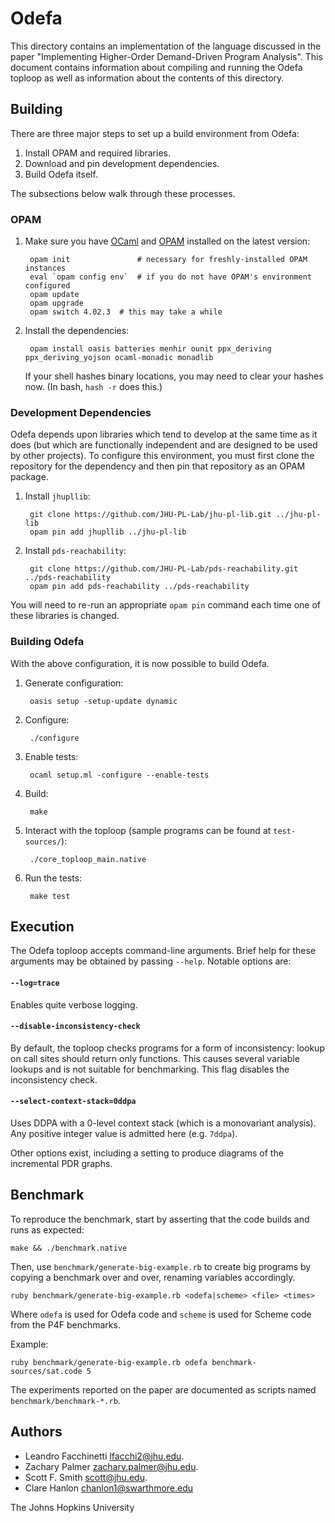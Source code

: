 Odefa
=====

This directory contains an implementation of the language discussed in the paper
"Implementing Higher-Order Demand-Driven Program Analysis".  This document contains
information about compiling and running the Odefa toploop as well as information
about the contents of this directory.

Building
--------

There are three major steps to set up a build environment from Odefa:

  1. Install OPAM and required libraries.
  2. Download and pin development dependencies.
  3. Build Odefa itself.

The subsections below walk through these processes.

### OPAM

1. Make sure you have [OCaml][ocaml] and [OPAM][opam] installed on the latest
   version:

        opam init               # necessary for freshly-installed OPAM instances
        eval `opam config env`  # if you do not have OPAM's environment configured
        opam update
        opam upgrade
        opam switch 4.02.3  # this may take a while

2. Install the dependencies:

        opam install oasis batteries menhir ounit ppx_deriving ppx_deriving_yojson ocaml-monadic monadlib

   If your shell hashes binary locations, you may need to clear your hashes now.
   (In bash, `hash -r` does this.)

### Development Dependencies

Odefa depends upon libraries which tend to develop at the same time as it does
(but which are functionally independent and are designed to be used by other
projects).  To configure this environment, you must first clone the repository
for the dependency and then pin that repository as an OPAM package.

1. Install `jhupllib`:

        git clone https://github.com/JHU-PL-Lab/jhu-pl-lib.git ../jhu-pl-lib
        opam pin add jhupllib ../jhu-pl-lib

2. Install `pds-reachability`:

        git clone https://github.com/JHU-PL-Lab/pds-reachability.git ../pds-reachability
        opam pin add pds-reachability ../pds-reachability

You will need to re-run an appropriate `opam pin` command each time one of these
libraries is changed.

### Building Odefa

With the above configuration, it is now possible to build Odefa.

1. Generate configuration:

        oasis setup -setup-update dynamic

2. Configure:

        ./configure

3. Enable tests:

        ocaml setup.ml -configure --enable-tests

4. Build:

        make

5. Interact with the toploop (sample programs can be found at `test-sources/`):

        ./core_toploop_main.native

6. Run the tests:

        make test

Execution
---------

The Odefa toploop accepts command-line arguments.  Brief help for these
arguments may be obtained by passing `--help`.  Notable options are:

#### `--log=trace`

Enables quite verbose logging.

#### `--disable-inconsistency-check`

By default, the toploop checks programs for a form of inconsistency: lookup on
call sites should return only functions.  This causes several variable lookups
and is not suitable for benchmarking.  This flag disables the inconsistency
check.

#### `--select-context-stack=0ddpa`

Uses DDPA with a 0-level context stack (which is a monovariant analysis).  Any positive integer value is admitted here (e.g. `7ddpa`).

Other options exist, including a setting to produce diagrams of the incremental PDR graphs.

Benchmark
---------

To reproduce the benchmark, start by asserting that the code builds and runs as
expected:

    make && ./benchmark.native

Then, use `benchmark/generate-big-example.rb` to create big programs by copying
a benchmark over and over, renaming variables accordingly.

    ruby benchmark/generate-big-example.rb <odefa|scheme> <file> <times>

Where `odefa` is used for Odefa code and `scheme` is used for Scheme code from
the P4F benchmarks.

Example:

    ruby benchmark/generate-big-example.rb odefa benchmark-sources/sat.code 5

The experiments reported on the paper are documented as scripts named
`benchmark/benchmark-*.rb`.

Authors
-------

- Leandro Facchinetti <lfacchi2@jhu.edu>.
- Zachary Palmer <zachary.palmer@jhu.edu>.
- Scott F. Smith <scott@jhu.edu>.
- Clare Hanlon <chanlon1@swarthmore.edu>

The Johns Hopkins University


[ocaml]: https://ocaml.org/
[opam]: https://opam.ocaml.org/
[docker]: https://www.docker.com/
[docker-compose]: https://docs.docker.com/compose/
